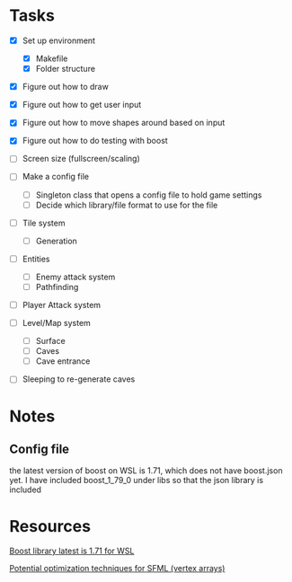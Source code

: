 # Tasks
- [x] Set up environment
    - [x] Makefile
    - [X] Folder structure
- [x] Figure out how to draw
- [x] Figure out how to get user input
- [x] Figure out how to move shapes around based on input
- [x] Figure out how to do testing with boost
- [ ] Screen size (fullscreen/scaling)
- [ ] Make a config file 
    - [ ] Singleton class that opens a config file to hold game settings
    - [ ] Decide which library/file format to use for the file
- [ ] Tile system
    - [ ] Generation
- [ ] Entities
    - [ ] Enemy attack system
    - [ ] Pathfinding
- [ ] Player Attack system
- [ ] Level/Map system
    - [ ] Surface
    - [ ] Caves
    - [ ] Cave entrance 
- [ ] Sleeping to re-generate caves


# Notes
## Config file
the latest version of boost on WSL is 1.71, which does not have boost.json yet. I have included boost_1_79_0 under libs so that the json library is included


# Resources
[Boost library latest is 1.71 for WSL](https://www.boost.org/doc/libs/1_71_0/)

[Potential optimization techniques for SFML (vertex arrays)](https://en.sfml-dev.org/forums/index.php?topic=13885.0)
